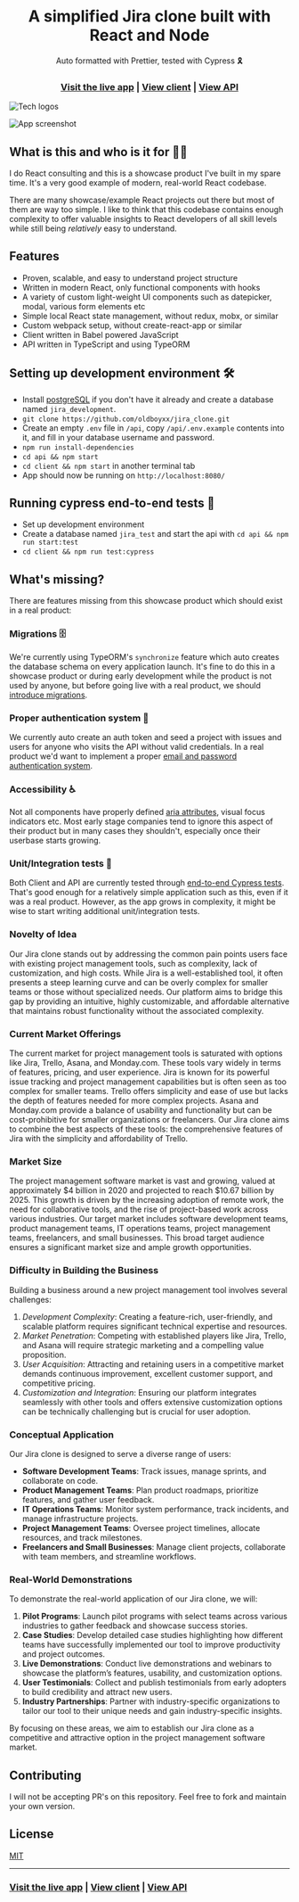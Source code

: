 <h1 align="center">A simplified Jira clone built with React and Node</h1>

<div align="center">Auto formatted with Prettier, tested with Cypress 🎗</div>

<h3 align="center">
  <a href="https://jira.ivorreic.com/">Visit the live app</a> |
  <a href="https://github.com/oldboyxx/jira_clone/tree/master/client">View client</a> |
  <a href="https://github.com/oldboyxx/jira_clone/tree/master/api">View API</a>
</h3>

![Tech logos](https://i.ibb.co/DVFj8PL/tech-icons.jpg)

![App screenshot](https://i.ibb.co/W3qVvCn/jira-optimized.jpg)

## What is this and who is it for 🤷‍♀️

I do React consulting and this is a showcase product I've built in my spare time. It's a very good example of modern, real-world React codebase.

There are many showcase/example React projects out there but most of them are way too simple. I like to think that this codebase contains enough complexity to offer valuable insights to React developers of all skill levels while still being _relatively_ easy to understand.

## Features

- Proven, scalable, and easy to understand project structure
- Written in modern React, only functional components with hooks
- A variety of custom light-weight UI components such as datepicker, modal, various form elements etc
- Simple local React state management, without redux, mobx, or similar
- Custom webpack setup, without create-react-app or similar
- Client written in Babel powered JavaScript
- API written in TypeScript and using TypeORM

## Setting up development environment 🛠

- Install [postgreSQL](https://www.postgresql.org/) if you don't have it already and create a database named `jira_development`.
- `git clone https://github.com/oldboyxx/jira_clone.git`
- Create an empty `.env` file in `/api`, copy `/api/.env.example` contents into it, and fill in your database username and password.
- `npm run install-dependencies`
- `cd api && npm start`
- `cd client && npm start` in another terminal tab
- App should now be running on `http://localhost:8080/`

## Running cypress end-to-end tests 🚥

- Set up development environment
- Create a database named `jira_test` and start the api with `cd api && npm run start:test`
- `cd client && npm run test:cypress`

## What's missing?

There are features missing from this showcase product which should exist in a real product:

### Migrations 🗄

We're currently using TypeORM's `synchronize` feature which auto creates the database schema on every application launch. It's fine to do this in a showcase product or during early development while the product is not used by anyone, but before going live with a real product, we should [introduce migrations](https://github.com/typeorm/typeorm/blob/master/docs/migrations.md).

### Proper authentication system 🔐

We currently auto create an auth token and seed a project with issues and users for anyone who visits the API without valid credentials. In a real product we'd want to implement a proper [email and password authentication system](https://www.google.com/search?q=email+and+password+authentication+node+js&oq=email+and+password+authentication+node+js).

### Accessibility ♿

Not all components have properly defined [aria attributes](https://developer.mozilla.org/en-US/docs/Web/Accessibility/ARIA), visual focus indicators etc. Most early stage companies tend to ignore this aspect of their product but in many cases they shouldn't, especially once their userbase starts growing.

### Unit/Integration tests 🧪

Both Client and API are currently tested through [end-to-end Cypress tests](https://github.com/oldboyxx/jira_clone/tree/master/client/cypress/integration). That's good enough for a relatively simple application such as this, even if it was a real product. However, as the app grows in complexity, it might be wise to start writing additional unit/integration tests.

### Novelty of Idea
Our Jira clone stands out by addressing the common pain points users face with existing project management tools, such as complexity, lack of customization, and high costs. While Jira is a well-established tool, it often presents a steep learning curve and can be overly complex for smaller teams or those without specialized needs. Our platform aims to bridge this gap by providing an intuitive, highly customizable, and affordable alternative that maintains robust functionality without the associated complexity.

### Current Market Offerings
The current market for project management tools is saturated with options like Jira, Trello, Asana, and Monday.com. These tools vary widely in terms of features, pricing, and user experience. Jira is known for its powerful issue tracking and project management capabilities but is often seen as too complex for smaller teams. Trello offers simplicity and ease of use but lacks the depth of features needed for more complex projects. Asana and Monday.com provide a balance of usability and functionality but can be cost-prohibitive for smaller organizations or freelancers. Our Jira clone aims to combine the best aspects of these tools: the comprehensive features of Jira with the simplicity and affordability of Trello.

### Market Size
The project management software market is vast and growing, valued at approximately $4 billion in 2020 and projected to reach $10.67 billion by 2025. This growth is driven by the increasing adoption of remote work, the need for collaborative tools, and the rise of project-based work across various industries. Our target market includes software development teams, product management teams, IT operations teams, project management teams, freelancers, and small businesses. This broad target audience ensures a significant market size and ample growth opportunities.

### Difficulty in Building the Business
Building a business around a new project management tool involves several challenges:

1. *Development Complexity*: Creating a feature-rich, user-friendly, and scalable platform requires significant technical expertise and resources.
2. *Market Penetration*: Competing with established players like Jira, Trello, and Asana will require strategic marketing and a compelling value proposition.
3. *User Acquisition*: Attracting and retaining users in a competitive market demands continuous improvement, excellent customer support, and competitive pricing.
4. *Customization and Integration*: Ensuring our platform integrates seamlessly with other tools and offers extensive customization options can be technically challenging but is crucial for user adoption.

### Conceptual Application
Our Jira clone is designed to serve a diverse range of users:

- **Software Development Teams**: Track issues, manage sprints, and collaborate on code.
- **Product Management Teams**: Plan product roadmaps, prioritize features, and gather user feedback.
- **IT Operations Teams**: Monitor system performance, track incidents, and manage infrastructure projects.
- **Project Management Teams**: Oversee project timelines, allocate resources, and track milestones.
- **Freelancers and Small Businesses**: Manage client projects, collaborate with team members, and streamline workflows.

### Real-World Demonstrations
To demonstrate the real-world application of our Jira clone, we will:

1. **Pilot Programs**: Launch pilot programs with select teams across various industries to gather feedback and showcase success stories.
2. **Case Studies**: Develop detailed case studies highlighting how different teams have successfully implemented our tool to improve productivity and project outcomes.
3. **Live Demonstrations**: Conduct live demonstrations and webinars to showcase the platform’s features, usability, and customization options.
4. **User Testimonials**: Collect and publish testimonials from early adopters to build credibility and attract new users.
5. **Industry Partnerships**: Partner with industry-specific organizations to tailor our tool to their unique needs and gain industry-specific insights.

By focusing on these areas, we aim to establish our Jira clone as a competitive and attractive option in the project management software market.

## Contributing

I will not be accepting PR's on this repository. Feel free to fork and maintain your own version.

## License

[MIT](https://opensource.org/licenses/MIT)

<hr>

<h3>
  <a href="https://jira.ivorreic.com/">Visit the live app</a> |
  <a href="https://github.com/oldboyxx/jira_clone/tree/master/client">View client</a> |
  <a href="https://github.com/oldboyxx/jira_clone/tree/master/api">View API</a>
</h3>
